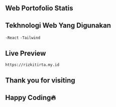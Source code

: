 ## Web Portofolio Statis

## Tekhnologi Web Yang Digunakan
`-React`
`-Tailwind`

## Live Preview
```sh
https://rizkitirta.my.id
```

## Thank you for visiting
## Happy Coding🔥

